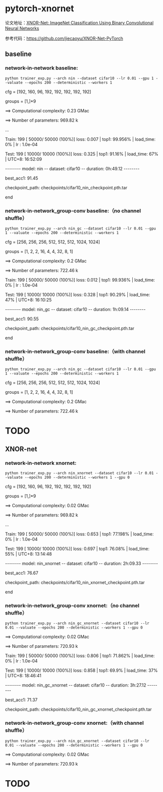 # pytorch-xnornet



论文地址：[XNOR-Net: ImageNet Classification Using Binary Convolutional Neural Networks](https://arxiv.org/abs/1603.05279v4)


参考代码：https://github.com/jiecaoyu/XNOR-Net-PyTorch


## baseline

### network-in-network baseline:

`python trainer_exp.py --arch nin --dataset cifar10 --lr 0.01 --gpu 1 --valuate --epochs 200 --deterministic --workers 1`

cfg = [192, 160, 96, 192, 192, 192, 192, 192]

groups = [1,]*9

==> Computational complexity:  0.23 GMac

==> Number of parameters:    969.82 k

...

Train: 199 [ 50000/ 50000 (100%)] loss:  0.007 | top1: 99.956% | load_time:  0% | lr  : 1.0e-04

Test: 199 [ 10000/ 10000 (100%)] loss:  0.325 | top1: 91.16% | load_time: 67% | UTC+8: 16:52:09

-------- model: nin -- dataset: cifar10 -- duration: 0h:49.12 --------

best_acc1: 91.45

checkpoint_path: checkpoints/cifar10_nin_checkpoint.pth.tar

end

### network-in-network_group-conv baseline:（no channel shuffle）

`python trainer_exp.py --arch nin_gc --dataset cifar10 --lr 0.01 --gpu 1 --valuate --epochs 200 --deterministic --workers 1`

cfg = [256, 256, 256, 512, 512, 512, 1024, 1024]

groups = [1, 2, 2, 16, 4, 4, 32, 8, 1]

==> Computational complexity:  0.2 GMac

==> Number of parameters:    722.46 k

Train: 199 [ 50000/ 50000 (100%)] loss:  0.012 | top1: 99.936% | load_time:  0% | lr  : 1.0e-04

Test: 199 [ 10000/ 10000 (100%)] loss:  0.328 | top1: 90.29% | load_time: 47% | UTC+8: 16:10:25

-------- model: nin_gc -- dataset: cifar10 -- duration: 1h:09.14 --------

best_acc1: 90.55

checkpoint_path: checkpoints/cifar10_nin_gc_checkpoint.pth.tar

end

### network-in-network_group-conv baseline:（with channel shuffle）

`python trainer_exp.py --arch nin_gc --dataset cifar10 --lr 0.01 --gpu 1 --valuate --epochs 200 --deterministic --workers 1`

cfg = [256, 256, 256, 512, 512, 512, 1024, 1024]

groups = [1, 2, 2, 16, 4, 4, 32, 8, 1]

==> Computational complexity:  0.2 GMac

==> Number of parameters:    722.46 k

# TODO

## XNOR-net

### network-in-network xnornet:

`python trainer_exp.py --arch nin_xnornet --dataset cifar10 --lr 0.01 --valuate --epochs 200 --deterministic --workers 1 --gpu 0`

cfg = [192, 160, 96, 192, 192, 192, 192, 192]

groups = [1,]*9



==> Computational complexity:  0.02 GMac

==> Number of parameters:    969.82 k

...

Train: 199 [ 50000/ 50000 (100%)] loss:  0.653 | top1: 77.198% | load_time:  0% | lr  : 1.0e-04

Test: 199 [ 10000/ 10000 (100%)] loss:  0.697 | top1: 76.08% | load_time: 55% | UTC+8: 13:14:48

-------- model: nin_xnornet -- dataset: cifar10 -- duration: 2h:09.33 --------

best_acc1: 76.67

checkpoint_path: checkpoints/cifar10_nin_xnornet_checkpoint.pth.tar

end

### network-in-network_group-conv xnornet:（no channel shuffle）

`python trainer_exp.py --arch nin_gc_xnornet --dataset cifar10 --lr 0.01 --valuate --epochs 200 --deterministic --workers 1 --gpu 0`

==> Computational complexity:  0.02 GMac

==> Number of parameters:    720.93 k



Train: 199 [ 50000/ 50000 (100%)] loss:  0.806 | top1: 71.862% | load_time:  0% | lr  : 1.0e-04

Test: 199 [ 10000/ 10000 (100%)] loss:  0.858 | top1:  69.9% | load_time: 37% | UTC+8: 18:46:41

-------- model: nin_gc_xnornet -- dataset: cifar10 -- duration: 3h:27.12 --------

best_acc1: 71.37

checkpoint_path: checkpoints/cifar10_nin_gc_xnornet_checkpoint.pth.tar


### network-in-network_group-conv xnornet:（with channel shuffle）

`python trainer_exp.py --arch nin_gc_xnornet --dataset cifar10 --lr 0.01 --valuate --epochs 200 --deterministic --workers 1 --gpu 0`

==> Computational complexity:  0.02 GMac

==> Number of parameters:    720.93 k



# TODO
